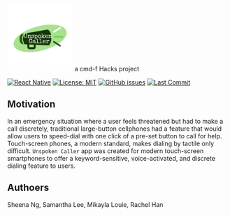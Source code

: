 <img src="Images/unspoken_caller_logo.png" alt="todolist_logo" width=150 height=150> a cmd-f Hacks project

[![React Native](https://img.shields.io/github/languages/top/sng06/Unspoken_Caller)](https://java.com/en/) [![License: MIT](https://img.shields.io/badge/License-MIT-blue.svg)](https://opensource.org/licenses/MIT) [![GitHub issues](https://img.shields.io/github/issues/Naereen/StrapDown.js.svg)](https://github.com/sng06/Unspoken_Caller/issues/) [![Last Commit](https://img.shields.io/github/last-commit/sng06/Unspoken_Caller)](https://github.com/sng06/Unspoken_Caller/commits/master)

## Motivation

In an emergency situation where a user feels threatened but had to make a call discretely, traditional large-button cellphones had a feature that would allow users to speed-dial with one click of a pre-set button to call for help. Touch-screen phones, a modern standard, makes dialing by tactile only difficult. `Unspoken Caller` app was created for modern touch-screen smartphones to offer a keyword-sensitive, voice-activated, and discrete dialing feature to users.

## Authoers

Sheena Ng, 
Samantha Lee, 
Mikayla Louie, 
Rachel Han
